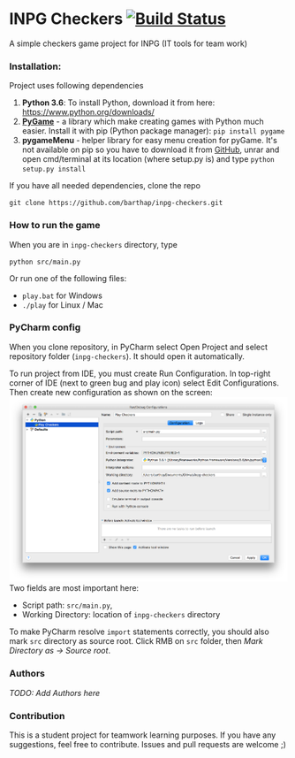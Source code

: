 # INPG Checkers [![Build Status](https://travis-ci.org/barthap/inpg-checkers.svg?branch=master)](https://travis-ci.org/barthap/inpg-checkers)
A simple checkers game project for INPG (IT tools for team work)

### Installation:
Project uses following dependencies
1. **Python 3.6**: To install Python, download it from here: https://www.python.org/downloads/ 
2. **[PyGame](https://www.pygame.org/news)** - a library which make creating games with Python much easier. Install it with pip (Python package manager):
`pip install pygame`
3. **pygameMenu** - helper library for easy menu creation for pyGame. It's not available on pip
so you have to download it from [GitHub](https://github.com/ppizarror/pygame-menu), unrar and open cmd/terminal at its location (where setup.py is) and type 
`python setup.py install`

If you have all needed dependencies, clone the repo
```
git clone https://github.com/barthap/inpg-checkers.git
```

### How to run the game

When you are in `inpg-checkers` directory, type
```
python src/main.py
```
Or run one of the following files:
- `play.bat` for Windows
- `./play` for Linux / Mac

### PyCharm config
When you clone repository, in PyCharm select Open Project
and select repository folder (`inpg-checkers`). It should open it automatically.

To run project from IDE, you must create Run Configuration.
In top-right corner of IDE (next to green bug and play icon) select Edit Configurations.
Then create new configuration as shown on the screen:
![Konfig. PyCharm](docs/pycharm-config.png)
Two fields are most important here:
- Script path: `src/main.py`, 
- Working Directory: location of `inpg-checkers` directory

To make PyCharm resolve `import` statements correctly, you should also mark `src` directory as source root.
Click RMB on `src` folder, then _Mark Directory as -> Source root_.

### Authors
*TODO: Add Authors here* 

### Contribution
This is a student project for teamwork learning purposes. If you
have any suggestions, feel free to contribute. Issues and pull requests
are welcome ;)